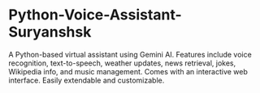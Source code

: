 # Python-Voice-Assistant-Suryanshsk
A Python-based virtual assistant using Gemini AI. Features include voice recognition, text-to-speech, weather updates, news retrieval, jokes, Wikipedia info, and music management. Comes with an interactive web interface. Easily extendable and customizable.
